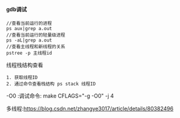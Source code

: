#### gdb调试

```
//查看当前运行的进程
ps aux|grep a.out
//查看当前运行的轻量级进程
ps -aL|grep a.out
//查看主线程和新线程的关系
pstree -p 主线程id
```

线程栈结构查看

```
1. 获取线程ID
2. 通过命令查看栈结构 ps stack 线程ID
```

-O0 :调试命令: make CFLAGS="-g -O0" -j 4

多线程:https://blog.csdn.net/zhangye3017/article/details/80382496
